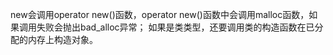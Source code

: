 new会调用operator new()函数，operator new()函数中会调用malloc函数，如果调用失败会抛出bad_alloc异常；
如果是类类型，还要调用类的构造函数在已分配的内存上构造对象。
